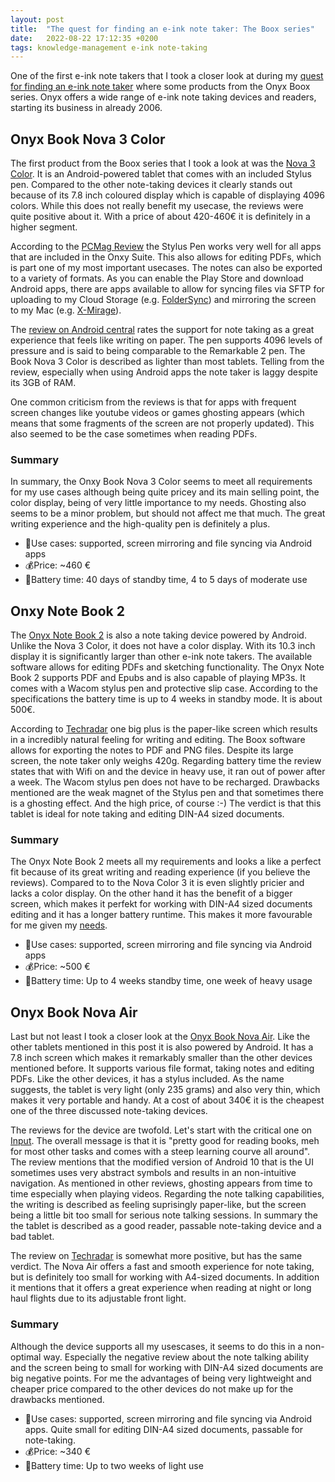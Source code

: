 ```yaml
---
layout: post
title:  "The quest for finding an e-ink note taker: The Boox series"
date:   2022-08-22 17:12:35 +0200
tags: knowledge-management e-ink note-taking
---
```


One of the first e-ink note takers that I took a closer look at during my [quest for finding an e-ink note taker](https://www.gernotpointner.de/2022/05/26/quest-for-finding-an-e-ink-note-taker.html)
where some products from the Onyx Boox series. Onyx offers a wide range of e-ink note taking devices and readers, starting its business in already 2006.

## Onyx Book Nova 3 Color
The first product from the Boox series that I took a look at was the [Nova 3 Color](https://onyxboox.com/boox_nova3color). It is an Android-powered tablet that comes with an included Stylus pen.
Compared to the other note-taking devices it clearly stands out because of its 7.8 inch coloured display which is capable of displaying 4096 colors. While this does not really benefit my usecase, the reviews were quite positive about it. With a price of about 420-460€ it 
is definitely in a higher segment.

According to the [PCMag Review](https://onyxboox.com/review/ebook-onyx-boox-nova3color-pcmag/) the Stylus Pen works very well for all apps that are included in the Onxy Suite. This also allows for editing PDFs, 
which is part one of my most important usecases. The notes can also be exported to a variety of formats. As you can enable the Play Store and download Android apps, there are apps available to allow for syncing files via SFTP for uploading to my Cloud Storage (e.g. 
[FolderSync](https://play.google.com/store/apps/details?id=dk.tacit.android.foldersync.lite&hl=en&gl=US )) and mirroring the screen to my Mac (e.g. [X-Mirage](https://x-mirage.com/x-mirage/)). 

The [review on Android central](https://www.androidcentral.com/onyx-boox-nova3-color-review) rates the support for note taking as a great experience that feels like writing on paper. The pen supports 4096 levels of pressure and is said to being comparable to the 
Remarkable 2 pen. The Book Nova 3 Color is described as lighter than most tablets. Telling from the review, especially when using Android apps the note taker is laggy despite its 3GB of RAM.

One common criticism from the reviews is that for apps with frequent screen changes like youtube videos or games ghosting appears (which means that some fragments of the screen are not properly updated).
This also seemed to be the case sometimes when reading PDFs. 

### Summary

In summary, the Onxy Book Nova 3 Color seems to meet all requirements for my use cases although being quite pricey and its main selling point, the color display, being of very little importance to my needs. Ghosting also seems to be a minor problem, but should not affect
me that much. The great writing experience and the high-quality pen is definitely a plus.

* 🧰Use cases: supported, screen mirroring and file syncing via Android apps
* 💰Price: ~460 €
* 🔋Battery time: 40 days of standby time, 4 to 5 days of moderate use

## Onxy Note Book 2
The [Onyx Note Book 2](https://onyxboox.com/boox_note2) is also a note taking device powered by Android. Unlike the Nova 3 Color, it does not have a color display. With its 10.3 inch display it is significantly larger than other e-ink note takers. The available software allows for editing PDFs and 
sketching functionality. The Onyx Note Book 2 supports PDF and Epubs and is also capable of playing MP3s.
It comes with a Wacom stylus pen and protective slip case. According to the specifications the battery time is up to 4 weeks in standby mode. It is about 500€.

According to [Techradar](https://www.techradar.com/reviews/onyx-boox-note-air-2-review) one big plus is the paper-like screen which results in a incredibly natural feeling for writing and editing. The Boox software allows for exporting the notes to PDF and PNG files. Despite its large screen,
the note taker only weighs 420g. Regarding battery time the review states that with Wifi on and the device in heavy use, it ran out of power after a week. The Wacom stylus pen does not have to be recharged. Drawbacks mentioned are the weak magnet of the Stylus pen and that sometimes there 
is a ghosting effect. And the high price, of course :-) The verdict is that this tablet is ideal for note taking and editing DIN-A4 sized documents.
    
### Summary
The Onyx Note Book 2 meets all my requirements and looks a like a perfect fit because of its great writing and reading experience (if you believe the reviews). Compared to to the Nova Color 3 it is even slightly pricier and lacks a color display.
On the other hand it has the benefit of a bigger screen, which makes it perfekt for working with DIN-A4 sized documents editing and it has a longer battery runtime. This makes it more favourable for me given my [needs](https://www.gernotpointner.de/2022/05/26/quest-for-finding-an-e-ink-note-taker.html). 

* 🧰Use cases: supported, screen mirroring and file syncing via Android apps
* 💰Price: ~500 €
* 🔋Battery time: Up to 4 weeks standby time, one week of heavy usage

## Onyx Book Nova Air

Last but not least I took a closer look at the [Onyx Book Nova Air](https://onyxboox.com/boox_novaair). Like the other tablets mentioned in this post it is also powered by Android. It has a 7.8 inch screen which makes it remarkably smaller than the other devices mentioned before. It supports various file format, taking notes and editing PDFs. Like the other devices, it has a stylus included. As the name suggests, the tablet is very light (only 235 grams) and also very thin, which makes it very portable and handy. At a cost of about 340€ it is the cheapest one of the three discussed note-taking devices.

The reviews for the device are twofold. Let's start with the critical one on [Input](https://www.inputmag.com/reviews/onyx-boox-nova-air-review-decent-e-reader-messy-e-ink-tablet ). The overall message is that it is "pretty good for reading books, meh for most other tasks and comes with a steep learning 
courve all around". The review mentions that the modified version of Android 10 that is the UI sometimes uses very abstract symbols and results in an non-intuitive navigation. As mentioned in other reviews, ghosting appears from time to time especially when playing videos. 
Regarding the note talking capabilities, the writing is described as feeling suprisingly paper-like, but the screen being a little bit too small for serious note talking sessions. In summary the the tablet is described as a good reader, passable note-taking device and a bad tablet.

The review on [Techradar](https://www.techradar.com/reviews/onyx-boox-nova-air-review) is somewhat more positive, but has the same verdict. The Nova Air offers a fast and smooth experience for note taking, but is definitely too small for working with A4-sized documents. In addition it mentions that it offers a
great experience when reading at night or long haul flights due to its adjustable front light.

### Summary
Although the device supports all my usescases, it seems to do this in a non-optimal way. Especially the negative review about the note talking ability and the screen being to small for working with DIN-A4 sized documents are big negative points. For me the advantages of being very lightweight and cheaper price compared to the other devices do not make up for the drawbacks mentioned.

* 🧰Use cases: supported, screen mirroring and file syncing via Android apps. Quite small for editing DIN-A4 sized documents, passable for note-taking.
* 💰Price: ~340 €
* 🔋Battery time: Up to two weeks of light use
